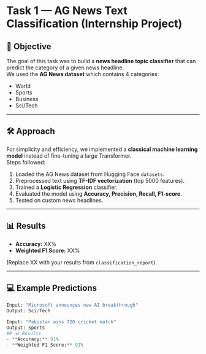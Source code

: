 # Task 1 — AG News Text Classification (Internship Project)

## 📌 Objective
The goal of this task was to build a **news headline topic classifier** that can predict the category of a given news headline.  
We used the **AG News dataset** which contains 4 categories:
- World
- Sports
- Business
- Sci/Tech

---

## 🛠️ Approach
For simplicity and efficiency, we implemented a **classical machine learning model** instead of fine-tuning a large Transformer.  
Steps followed:
1. Loaded the AG News dataset from Hugging Face `datasets`.
2. Preprocessed text using **TF-IDF vectorization** (top 5000 features).
3. Trained a **Logistic Regression** classifier.
4. Evaluated the model using **Accuracy, Precision, Recall, F1-score**.
5. Tested on custom news headlines.

---

## 📊 Results
- **Accuracy:** XX%  
- **Weighted F1 Score:** XX%  

(Replace XX with your results from `classification_report`)

---

## 💻 Example Predictions
```python
Input: "Microsoft announces new AI breakthrough"
Output: Sci/Tech

Input: "Pakistan wins T20 cricket match"
Output: Sports
## 📊 Results
- **Accuracy:** 91%
- **Weighted F1 Score:** 91%
